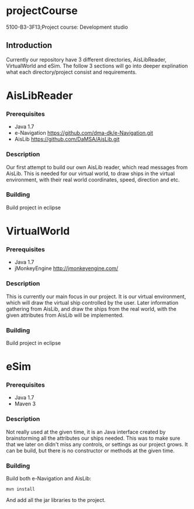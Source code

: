 projectCourse
=============

5100-B3-3F13;Project course: Development studio

## Introduction ##

Currently our repository have 3 different directories, AisLibReader, VirtualWorld and eSim. The follow 3 sections will go into deeper explination what each directory/project consist and requirements.

# AisLibReader #

### Prerequisites ###

* Java 1.7
* e-Navigation https://github.com/dma-dk/e-Navigation.git
* AisLib https://github.com/DaMSA/AisLib.git

### Description ###

Our first attempt to build our own AisLib reader, which read messages from AisLib. This is needed for our virtual world, to draw ships in the virtual environment, with their real world coordinates, speed, direction and etc.

### Building ###

Build project in eclipse

# VirtualWorld #

### Prerequisites ###

* Java 1.7
* jMonkeyEngine http://jmonkeyengine.com/

### Description ###

This is currently our main focus in our project. It is our virtual environment, which will draw the virtual ship controlled by the user. Later information gathering from AisLib, and draw the ships from the real world, with the given attributes from AisLib will be implemented.

### Building ###

Build project in eclipse

# eSim #

### Prerequisites ###

* Java 1.7
* Maven 3

### Description ###

Not really used at the given time, it is an Java interface created by brainstorming all the attributes our ships needed. This was to make sure that we later on didn't miss any controls, or settings as our project grows. It can be build, but there is no constructor or methods at the given time.

### Building ###

Build both e-Navigation and AisLib:
 
    mvn install
 
And add all the jar libraries to the project.